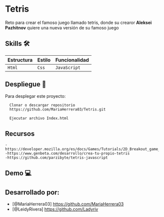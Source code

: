 # Tetris
Reto para crear el famoso juego llamado tetris, donde su crearor **Aleksei Pazhitnov** quiere una nueva versión de su famoso juego

## Skills  :hammer_and_wrench:
|  Estructura    |        Estilo       |     Funcionalidad   |
|----------------|---------------------|---------------------|
|    `Html`      |        `Css`        |     `JavaScript`    |
## Despliegue  📁

Para desplegar este proyecto:  

```bash
  Clonar o descargar repositorio
  https://github.com/MariaHerrera03/Tetris.git
```
```bash
  Ejecutar archivo Index.html
```  
## Recursos
```
-https://developer.mozilla.org/es/docs/Games/Tutorials/2D_Breakout_game_pure_JavaScript/Create_the_Canvas_and_draw_on_it
-https://www.genbeta.com/desarrollo/crea-tu-propio-tetris
-https://github.com/parzibyte/tetris-javascript
```
  
## Demo  :computer:

## Desarrollado por:
- [@MariaHerrera03] https://github.com/MariaHerrera03
- [@LeidyRivera] https://github.com/Ladyriv
  
